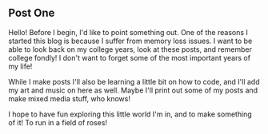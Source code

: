 ## Post One

Hello! Before I begin, I'd like to point something out. One of the reasons I started this blog is because I suffer from memory loss issues.
I want to be able to look back on my college years, look at these posts, and remember college fondly! I don't want to forget some of the most important years of my life!

While I make posts I'll also be learning a little bit on how to code, and I'll add my art and music on here as well. 
Maybe I'll print out some of my posts and make mixed media stuff, who knows!

I hope to have fun exploring this little world I'm in, and to make something of it! To run in a field of roses!
